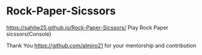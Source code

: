 # Rock-Paper-Sicssors
https://sahilw25.github.io/Rock-Paper-Sicssors/
Play Rock Paper sicssors(Console)

Thank You https://github.com/almiro21  for your mentorship and contribution
